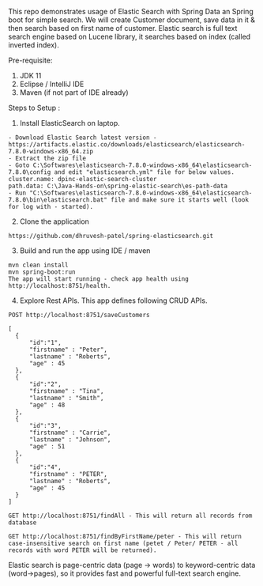 This repo demonstrates usage of Elastic Search with Spring Data an Spring boot for simple search. We will create Customer document, save data in it & then search based on first name of customer. Elastic search is full text search engine based on Lucene library, it searches based on index (called inverted index). 

Pre-requisite:
1) JDK 11
2) Eclipse / IntelliJ IDE 
3) Maven (if not part of IDE already)

Steps to Setup :

1. Install ElasticSearch on laptop.
```
- Download Elastic Search latest version - https://artifacts.elastic.co/downloads/elasticsearch/elasticsearch-7.8.0-windows-x86_64.zip
- Extract the zip file
- Goto C:\Softwares\elasticsearch-7.8.0-windows-x86_64\elasticsearch-7.8.0\config and edit "elasticsearch.yml" file for below values.
cluster.name: dpinc-elastic-search-cluster
path.data: C:\Java-Hands-on\spring-elastic-search\es-path-data
- Run "C:\Softwares\elasticsearch-7.8.0-windows-x86_64\elasticsearch-7.8.0\bin\elasticsearch.bat" file and make sure it starts well (look for log with - started).
```

2. Clone the application
```
https://github.com/dhruvesh-patel/spring-elasticsearch.git
```
3. Build and run the app using IDE / maven
```
mvn clean install 
mvn spring-boot:run
The app will start running - check app health using http://localhost:8751/health.
```
4. Explore Rest APIs. This app defines following CRUD APIs.
```
POST http://localhost:8751/saveCustomers

[
  {
	  "id":"1",
	  "firstname" : "Peter",
	  "lastname" : "Roberts",
	  "age" : 45
  },
  {
	  "id":"2",
	  "firstname" : "Tina",
	  "lastname" : "Smith",
	  "age" : 48
  },
  {
	  "id":"3",
	  "firstname" : "Carrie",
	  "lastname" : "Johnson",
	  "age" : 51
  },
  {
	  "id":"4",
	  "firstname" : "PETER",
	  "lastname" : "Roberts",
	  "age" : 45
  }
]

GET http://localhost:8751/findAll - This will return all records from database

GET http://localhost:8751/findByFirstName/peter - This will return case-insensitive search on first name (petet / Peter/ PETER - all records with word PETER will be returned). 
```

Elastic search is page-centric data (page -> words) to keyword-centric data (word->pages), so it provides fast and powerful full-text search engine. 